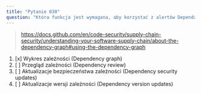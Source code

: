 ```yaml
---
title: "Pytanie 030"
question: "Która funkcja jest wymagana, aby korzystać z alertów Dependabot w repozytorium?"
---
```



> https://docs.github.com/en/code-security/supply-chain-security/understanding-your-software-supply-chain/about-the-dependency-graph#using-the-dependency-graph
1. [x] Wykres zależności (Dependency graph)
1. [ ] Przegląd zależności (Dependency review)
1. [ ] Aktualizacje bezpieczeństwa zależności (Dependency security updates)
1. [ ] Aktualizacje wersji zależności (Dependency version updates)
